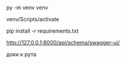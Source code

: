 py -m venv venv 

venv/Scripts/activate

pip install -r requirements.txt

http://127.0.0.1:8000/api/schema/swagger-ui/

доки к рута
